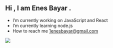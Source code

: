## Hi , I am Enes Bayar . 
- I’m currently working on JavaScript and React
- I’m currently learning node.js
- How to reach me 1enesbayar@gmail.com

 <a href="https://github.com/enbayy/github-profile-views-counter">
  <img src="https://komarev.com/ghpvc/?username=enbayy&color=blue">
</a>
